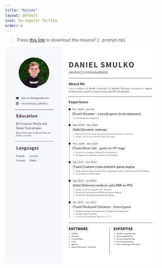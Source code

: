 ```yaml
---
title: "Resume"
layout: default
icon: fa-regular fa-file
order: 4
---
```


> Press [this link](../assets/post_data/home/Daniel_Smulko.pdf "Download") to download the resume!
{: .prompt-tip}

![PDF as jpg](../assets/post_data/home/Daniel_Smulko.png)
